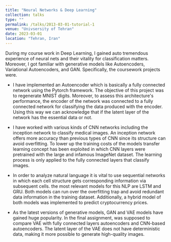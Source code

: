 ```yaml
---
title: "Neural Networks & Deep Learning"
collection: talks
type: ""
permalink: /talks/2013-03-01-tutorial-1
venue: "Univsersity of Tehran"
date: 2023-03-01
location: "Tehran, Iran"
---
```


During my course work in Deep Learning, I gained auto tremendous experience of neural nets and their vitality for classification matters. Moreover, I got familiar with generative models like Autoencoders, Variational Autoencoders, and GAN. Specifically, the coursework projects were.

* I have implemented an Autoencoder which is basically a fully connected network using the Pytorch framework. The objective of this project was to regenerate MNIST digits. Moreover, to assess this architecture's performance, the encoder of the network was connected to a fully connected network for classifying the data produced with the encoder. Using this way we can acknowledge that if the latent layer of the network has the essential data or not.

* I have worked with various kinds of CNN networks including the inception network to classify medical images. An inception network offers more accuracy than previous types of CNN since its structure can avoid overfitting. To lower up the training costs of the models transfer learning concept has been exploited in which CNN layers were pretrained with the large and infamous ImageNet dataset. The learning process is only applied to the fully connected layers that classify images. 

* In order to analyze natural language it is vital to use sequential networks in which each cell structure gets corresponding information via subsequent cells. the most relevant models for this NLP are LSTM and GRU. Both models can run over the overfitting trap and avoid redundant data information in the training dataset. Additionally, a hybrid model of both models was implemented to predict cryptocurrency prices.

* As the latest versions of generative models, GAN and VAE models have gained huge popularity. In the final assignment, was supposed to compare VAE with fully connected layers autoencoders and CNN-based autoencoders. The latent layer of the VAE does not have deterministic data, making it more possible to generate high-quality images.